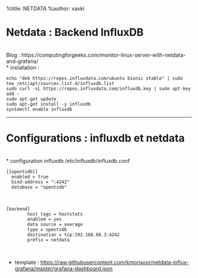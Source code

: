 %title: NETDATA
%author: xavki


# Netdata : Backend InfluxDB

<br>
Blog : https://computingforgeeks.com/monitor-linux-server-with-netdata-and-grafana/

<br>
* installation :

```
echo "deb https://repos.influxdata.com/ubuntu bionic stable" | sudo tee /etc/apt/sources.list.d/influxdb.list
sudo curl -sL https://repos.influxdata.com/influxdb.key | sudo apt-key add -
sudo apt-get update
sudo apt-get install -y influxdb
systemctl enable influxdb
```

------------------------------------------------------------------------------------

# Configurations : influxdb et netdata


<br>
* configuration influxdb /etc/influxdb/influxdb.conf

```
[[opentsdb]]
  enabled = true
  bind-address = ":4242"
  database = "opentsdb"
```

<br>

```
[backend]
        host tags = hoststats
        enabled = yes
        data source = average
        type = opentsdb
        destination = tcp:192.168.60.3:4242
        prefix = netdata
```

<br>

* template : https://raw.githubusercontent.com/kmonsoor/netdata-influx-grafana/master/grafana-dashboard.json
